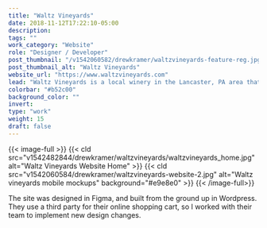 ```yaml
---
title: "Waltz Vineyards"
date: 2018-11-12T17:22:10-05:00
description:
tags: ""
work_category: "Website"
role: "Designer / Developer"
post_thumbnail: "/v1542060582/drewkramer/waltzvineyards-feature-reg.jpg"
post_thumbnail_alt: "Waltz Vineyards"
website_url: "https://www.waltzvineyards.com"
lead: "Waltz Vineyards is a local winery in the Lancaster, PA area that makes high-quality bordeoux-style wine; which is super hard to do in this climate region of the US. They break the stigma that great wine can't be made in Pennsylvania and are constantly shocking people with their product. I had the privilege of working with them to redesign their website and online shopping experience."
colorbar: "#b52c00"
background_color: ""
invert:
type: "work"
weight: 15
draft: false
---
```


{{< image-full >}}
{{< cld src="v1542482844/drewkramer/waltzvineyards/waltzvineyards_home.jpg" alt="Waltz Vineyards Website Home" >}}
{{< cld src="v1542060584/drewkramer/waltzvineyards-website-2.jpg" alt="Waltz vineyards mobile mockups" background="#e9e8e0" >}}
{{< /image-full>}}

The site was designed in Figma, and built from the ground up in Wordpress. They use a third party for their online shopping cart, so I worked with their team to implement new design changes.